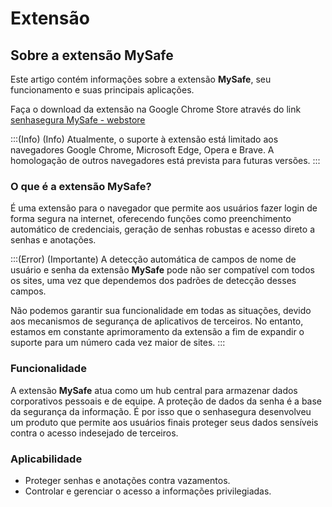 # Extensão

## Sobre a extensão MySafe

Este artigo contém informações sobre a extensão **MySafe**, seu funcionamento e suas principais aplicações.

Faça o download da extensão na Google Chrome Store através do link [senhasegura MySafe - webstore](https://chromewebstore.google.com/detail/senhasegura-mysafe/fjbkdjfgiikcecefpbbijmhfnbijjacc)

:::(Info) (Info)
Atualmente, o suporte à extensão está limitado aos navegadores Google Chrome, Microsoft Edge, Opera e Brave. A homologação de outros navegadores está prevista para futuras versões.
:::


### O que é a extensão MySafe?
É uma extensão para o navegador que permite aos usuários fazer login de forma segura na internet, oferecendo funções como preenchimento automático de credenciais, geração de senhas robustas e acesso direto a senhas e anotações.

:::(Error) (Importante)
A detecção automática de campos de nome de usuário e senha da extensão **MySafe** pode não ser compatível com todos os sites, uma vez que dependemos dos padrões de detecção desses campos. 


Não podemos garantir sua funcionalidade em todas as situações, devido aos mecanismos de segurança de aplicativos de terceiros. No entanto, estamos em constante aprimoramento da extensão a fim de expandir o suporte para um número cada vez maior de sites.
:::

### Funcionalidade
A extensão **MySafe** atua como um hub central para armazenar dados corporativos pessoais e de equipe. 
A proteção de dados da senha é a base da segurança da informação. É por isso que o senhasegura desenvolveu um produto que permite aos usuários finais proteger seus dados sensíveis contra o acesso indesejado de terceiros.

### Aplicabilidade

* Proteger senhas e anotações contra vazamentos.
* Controlar e gerenciar o acesso a informações privilegiadas.